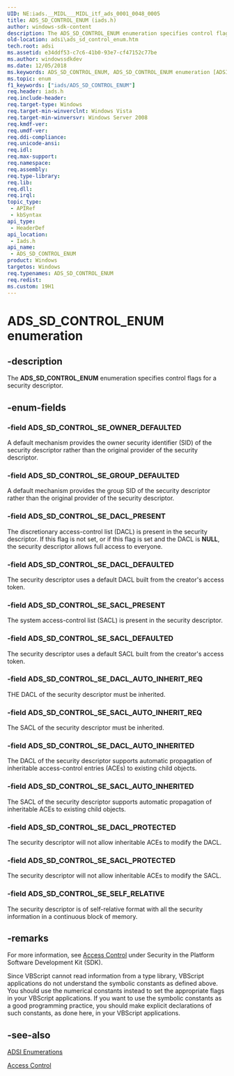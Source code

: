 ```yaml
---
UID: NE:iads.__MIDL___MIDL_itf_ads_0001_0048_0005
title: ADS_SD_CONTROL_ENUM (iads.h)
author: windows-sdk-content
description: The ADS_SD_CONTROL_ENUM enumeration specifies control flags for a security descriptor.
old-location: adsi\ads_sd_control_enum.htm
tech.root: adsi
ms.assetid: e34ddf53-c7c6-41b0-93e7-cf47152c77be
ms.author: windowssdkdev
ms.date: 12/05/2018
ms.keywords: ADS_SD_CONTROL_ENUM, ADS_SD_CONTROL_ENUM enumeration [ADSI], ADS_SD_CONTROL_SE_DACL_AUTO_INHERITED, ADS_SD_CONTROL_SE_DACL_AUTO_INHERIT_REQ, ADS_SD_CONTROL_SE_DACL_DEFAULTED, ADS_SD_CONTROL_SE_DACL_PRESENT, ADS_SD_CONTROL_SE_DACL_PROTECTED, ADS_SD_CONTROL_SE_GROUP_DEFAULTED, ADS_SD_CONTROL_SE_OWNER_DEFAULTED, ADS_SD_CONTROL_SE_SACL_AUTO_INHERITED, ADS_SD_CONTROL_SE_SACL_AUTO_INHERIT_REQ, ADS_SD_CONTROL_SE_SACL_DEFAULTED, ADS_SD_CONTROL_SE_SACL_PRESENT, ADS_SD_CONTROL_SE_SACL_PROTECTED, ADS_SD_CONTROL_SE_SELF_RELATIVE, _ds_ads_sd_control_enum, adsi.ads__sd__control__enum, adsi.ads_sd_control_enum, iads/ADS_SD_CONTROL_ENUM, iads/ADS_SD_CONTROL_SE_DACL_AUTO_INHERITED, iads/ADS_SD_CONTROL_SE_DACL_AUTO_INHERIT_REQ, iads/ADS_SD_CONTROL_SE_DACL_DEFAULTED, iads/ADS_SD_CONTROL_SE_DACL_PRESENT, iads/ADS_SD_CONTROL_SE_DACL_PROTECTED, iads/ADS_SD_CONTROL_SE_GROUP_DEFAULTED, iads/ADS_SD_CONTROL_SE_OWNER_DEFAULTED, iads/ADS_SD_CONTROL_SE_SACL_AUTO_INHERITED, iads/ADS_SD_CONTROL_SE_SACL_AUTO_INHERIT_REQ, iads/ADS_SD_CONTROL_SE_SACL_DEFAULTED, iads/ADS_SD_CONTROL_SE_SACL_PRESENT, iads/ADS_SD_CONTROL_SE_SACL_PROTECTED, iads/ADS_SD_CONTROL_SE_SELF_RELATIVE
ms.topic: enum
f1_keywords: ["iads/ADS_SD_CONTROL_ENUM"]
req.header: iads.h
req.include-header: 
req.target-type: Windows
req.target-min-winverclnt: Windows Vista
req.target-min-winversvr: Windows Server 2008
req.kmdf-ver: 
req.umdf-ver: 
req.ddi-compliance: 
req.unicode-ansi: 
req.idl: 
req.max-support: 
req.namespace: 
req.assembly: 
req.type-library: 
req.lib: 
req.dll: 
req.irql: 
topic_type:
 - APIRef
 - kbSyntax
api_type:
 - HeaderDef
api_location:
 - Iads.h
api_name:
 - ADS_SD_CONTROL_ENUM
product: Windows
targetos: Windows
req.typenames: ADS_SD_CONTROL_ENUM
req.redist: 
ms.custom: 19H1
---
```


# ADS_SD_CONTROL_ENUM enumeration


## -description


The <b>ADS_SD_CONTROL_ENUM</b> enumeration specifies control flags for a security descriptor.


## -enum-fields




### -field ADS_SD_CONTROL_SE_OWNER_DEFAULTED

A default mechanism provides the owner security identifier (SID) of the security descriptor rather than the original provider of the security descriptor.


### -field ADS_SD_CONTROL_SE_GROUP_DEFAULTED

A default mechanism provides the group SID of the security descriptor rather than the original provider of the security descriptor.


### -field ADS_SD_CONTROL_SE_DACL_PRESENT

The discretionary access-control list (DACL) is present in the security descriptor. If this flag is not set, or if this flag is set and the DACL is <b>NULL</b>, the security descriptor allows full access to everyone.


### -field ADS_SD_CONTROL_SE_DACL_DEFAULTED

The security descriptor uses a default DACL built from the creator's access token.


### -field ADS_SD_CONTROL_SE_SACL_PRESENT

The system access-control list (SACL) is present in the security descriptor.


### -field ADS_SD_CONTROL_SE_SACL_DEFAULTED

The security descriptor uses a default SACL built from the creator's access token.


### -field ADS_SD_CONTROL_SE_DACL_AUTO_INHERIT_REQ

THE DACL of the security descriptor must be inherited.


### -field ADS_SD_CONTROL_SE_SACL_AUTO_INHERIT_REQ

The SACL of the security descriptor must be inherited.


### -field ADS_SD_CONTROL_SE_DACL_AUTO_INHERITED

The DACL of the security descriptor supports automatic propagation of inheritable access-control entries (ACEs) to existing child objects.


### -field ADS_SD_CONTROL_SE_SACL_AUTO_INHERITED

The SACL of the security descriptor supports automatic propagation of inheritable ACEs to existing child objects.


### -field ADS_SD_CONTROL_SE_DACL_PROTECTED

The security descriptor will not allow inheritable ACEs to modify the DACL.


### -field ADS_SD_CONTROL_SE_SACL_PROTECTED

The security descriptor will not allow inheritable ACEs to modify the SACL.


### -field ADS_SD_CONTROL_SE_SELF_RELATIVE

The security descriptor is of self-relative format with all the security information in a continuous block of memory.


## -remarks



For more information, see  <a href="https://docs.microsoft.com/windows/desktop/SecAuthZ/access-control">Access Control</a> under Security in the Platform Software Development Kit (SDK).

Since VBScript cannot read information from a type library, VBScript applications do not understand the symbolic constants as defined above. You should use the numerical constants instead to set the appropriate flags in your VBScript applications. If you want to use the symbolic constants as a good programming practice, you should make explicit declarations of such constants, as done here, in your VBScript applications.




## -see-also




<a href="https://docs.microsoft.com/windows/desktop/ADSI/adsi-enumerations">ADSI Enumerations</a>



<a href="https://docs.microsoft.com/windows/desktop/SecAuthZ/access-control">Access Control</a>
 

 

